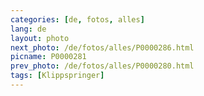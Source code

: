 ```yaml
---
categories: [de, fotos, alles]
lang: de
layout: photo
next_photo: /de/fotos/alles/P0000286.html
picname: P0000281
prev_photo: /de/fotos/alles/P0000280.html
tags: [Klippspringer]
---
```

